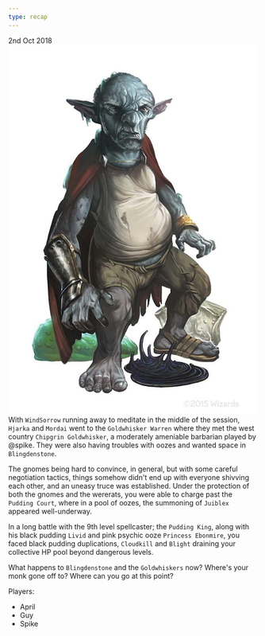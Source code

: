 ```yaml
---
type: recap
---
```


2nd Oct 2018
![](15-pudding-king.png)
With `WindSorrow` running away to meditate in the middle of the session, `Hjarka` and `Mordai` went to the `Goldwhisker Warren` where they met the west country `Chipgrin Goldwhisker`, a moderately ameniable barbarian played by @spike. They were also having troubles with oozes and wanted space in `Blingdenstone`.

The gnomes being hard to convince, in general, but with some careful negotiation tactics, things somehow didn't end up with everyone shivving each other, and an uneasy truce was established. Under the protection of both the gnomes and the wererats, you were able to charge past the `Pudding Court`, where in a pool of oozes, the summoning of `Juiblex` appeared well-underway.

In a long battle with the 9th level spellcaster; the `Pudding King`, along with his black pudding `Livid` and pink psychic ooze `Princess Ebonmire`, you faced black pudding duplications, `Cloudkill` and `Blight` draining your collective HP pool beyond dangerous levels.

What happens to `Blingdenstone` and the `Goldwhiskers` now? Where's your monk gone off to? Where can you go at this point?

Players:
- April
- Guy
- Spike
